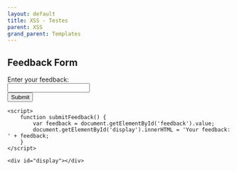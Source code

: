 ```yaml
---
layout: default
title: XSS - Testes
parent: XSS
grand_parent: Templates
---
```



<!DOCTYPE html>
<html>
<head>
    <title>Simple XSS Example</title>
</head>
<body>
    <h2>Feedback Form</h2>
    <form>
        <label for="feedback">Enter your feedback:</label><br>
        <input type="text" id="feedback" name="feedback"><br>
        <button type="button" onclick="submitFeedback()">Submit</button>
    </form>

    <script>
        function submitFeedback() {
            var feedback = document.getElementById('feedback').value;
            document.getElementById('display').innerHTML = 'Your feedback: ' + feedback;
        }
    </script>

    <div id="display"></div>
</body>
</html>
